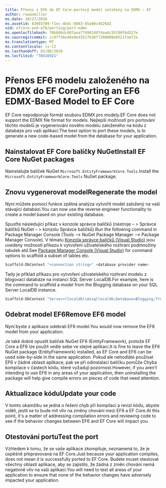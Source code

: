 ```yaml
---
title: Přenos z EF6 do EF Core-portový model založený na EDMX – EF
author: rowanmiller
ms.date: 10/27/2016
ms.assetid: 63003709-f1ec-4bdc-8083-65a60c4826d2
uid: efcore-and-ef6/porting/port-edmx
ms.openlocfilehash: f0bb06dc687aaa774981d97daadc55f00fbd527e
ms.sourcegitcommit: cc0ff36e46e9ed3527638f7208000e8521faef2e
ms.translationtype: MT
ms.contentlocale: cs-CZ
ms.lasthandoff: 03/06/2020
ms.locfileid: "78416921"
---
```

# <a name="porting-an-ef6-edmx-based-model-to-ef-core"></a><span data-ttu-id="3349b-102">Přenos EF6 modelu založeného na EDMX do EF Core</span><span class="sxs-lookup"><span data-stu-id="3349b-102">Porting an EF6 EDMX-Based Model to EF Core</span></span>

<span data-ttu-id="3349b-103">EF Core nepodporuje formát souboru EDMX pro modely.</span><span class="sxs-lookup"><span data-stu-id="3349b-103">EF Core does not support the EDMX file format for models.</span></span> <span data-ttu-id="3349b-104">Nejlepší možností pro portování těchto modelů je vygenerování nového modelu založeného na kódu z databáze pro vaši aplikaci.</span><span class="sxs-lookup"><span data-stu-id="3349b-104">The best option to port these models, is to generate a new code-based model from the database for your application.</span></span>

## <a name="install-ef-core-nuget-packages"></a><span data-ttu-id="3349b-105">Nainstalovat EF Core balíčky NuGet</span><span class="sxs-lookup"><span data-stu-id="3349b-105">Install EF Core NuGet packages</span></span>

<span data-ttu-id="3349b-106">Nainstalujte balíček NuGet `Microsoft.EntityFrameworkCore.Tools`.</span><span class="sxs-lookup"><span data-stu-id="3349b-106">Install the `Microsoft.EntityFrameworkCore.Tools` NuGet package.</span></span>

## <a name="regenerate-the-model"></a><span data-ttu-id="3349b-107">Znovu vygenerovat model</span><span class="sxs-lookup"><span data-stu-id="3349b-107">Regenerate the model</span></span>

<span data-ttu-id="3349b-108">Nyní můžete pomocí funkce zpětná analýza vytvořit model založený na vaší stávající databázi.</span><span class="sxs-lookup"><span data-stu-id="3349b-108">You can now use the reverse engineer functionality to create a model based on your existing database.</span></span>

<span data-ttu-id="3349b-109">Spusťte následující příkaz v konzole správce balíčků (nástroje – > Správce balíčků NuGet – > konzolu Správce balíčků).</span><span class="sxs-lookup"><span data-stu-id="3349b-109">Run the following command in Package Manager Console (Tools –> NuGet Package Manager –> Package Manager Console).</span></span> <span data-ttu-id="3349b-110">V tématu [Konzola správce balíčků (Visual Studio)](../../core/miscellaneous/cli/powershell.md) jsou uvedeny možnosti příkazu k vytvoření uživatelského rozhraní podmnožiny tabulek atd.</span><span class="sxs-lookup"><span data-stu-id="3349b-110">See [Package Manager Console (Visual Studio)](../../core/miscellaneous/cli/powershell.md) for command options to scaffold a subset of tables etc.</span></span>

``` powershell
Scaffold-DbContext "<connection string>" <database provider name>
```

<span data-ttu-id="3349b-111">Tady je příklad příkazu pro vytvoření uživatelského rozhraní modelu z blogovací databáze na instanci SQL Server LocalDB.</span><span class="sxs-lookup"><span data-stu-id="3349b-111">For example, here is the command to scaffold a model from the Blogging database on your SQL Server LocalDB instance.</span></span>

``` powershell
Scaffold-DbContext "Server=(localdb)\mssqllocaldb;Database=Blogging;Trusted_Connection=True;" Microsoft.EntityFrameworkCore.SqlServer
```

## <a name="remove-ef6-model"></a><span data-ttu-id="3349b-112">Odebrat model EF6</span><span class="sxs-lookup"><span data-stu-id="3349b-112">Remove EF6 model</span></span>

<span data-ttu-id="3349b-113">Nyní byste z aplikace odebrali EF6 model.</span><span class="sxs-lookup"><span data-stu-id="3349b-113">You would now remove the EF6 model from your application.</span></span>

<span data-ttu-id="3349b-114">Je také dobré opustit balíček NuGet EF6 (EntityFramework), protože EF Core a EF6 lze použít vedle sebe ve stejné aplikaci.</span><span class="sxs-lookup"><span data-stu-id="3349b-114">It is fine to leave the EF6 NuGet package (EntityFramework) installed, as EF Core and EF6 can be used side-by-side in the same application.</span></span> <span data-ttu-id="3349b-115">Pokud ale nehodláte používat EF6 v žádné oblasti aplikace, pak se při odinstalaci balíčku pomůže Chyba kompilace v částech kódu, které vyžadují pozornost.</span><span class="sxs-lookup"><span data-stu-id="3349b-115">However, if you aren't intending to use EF6 in any areas of your application, then uninstalling the package will help give compile errors on pieces of code that need attention.</span></span>

## <a name="update-your-code"></a><span data-ttu-id="3349b-116">Aktualizace kódu</span><span class="sxs-lookup"><span data-stu-id="3349b-116">Update your code</span></span>

<span data-ttu-id="3349b-117">V tomto okamžiku se jedná o řešení chyb při kompilaci a revizi kódu, abyste viděli, jestli se to bude mít vliv na změny chování mezi EF6 a EF Core.</span><span class="sxs-lookup"><span data-stu-id="3349b-117">At this point, it's a matter of addressing compilation errors and reviewing code to see if the behavior changes between EF6 and EF Core will impact you.</span></span>

## <a name="test-the-port"></a><span data-ttu-id="3349b-118">Otestování portu</span><span class="sxs-lookup"><span data-stu-id="3349b-118">Test the port</span></span>

<span data-ttu-id="3349b-119">Vzhledem k tomu, že se vaše aplikace zkompiluje, neznamená to, že je úspěšně přepravovaná na EF Core.</span><span class="sxs-lookup"><span data-stu-id="3349b-119">Just because your application compiles, does not mean it is successfully ported to EF Core.</span></span> <span data-ttu-id="3349b-120">Budete muset otestovat všechny oblasti aplikace, aby se zajistilo, že žádná z změn chování nemá negativně vliv na vaši aplikaci.</span><span class="sxs-lookup"><span data-stu-id="3349b-120">You will need to test all areas of your application to ensure that none of the behavior changes have adversely impacted your application.</span></span>
